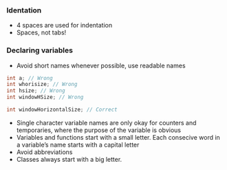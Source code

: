 ### Identation
* 4 spaces are used for indentation
* Spaces, not tabs!

### Declaring variables
* Avoid short names whenever possible, use readable names

```C
int a; // Wrong
int whorisize; // Wrong
int hsize; // Wrong
int windowHSize; // Wrong

int windowHorizontalSize; // Correct
```

* Single character variable names are only okay for counters and temporaries, where the purpose of the variable is obvious
* Variables and functions start with a small letter. Each consecive word in a variable’s
name starts with a capital letter
* Avoid abbreviations
* Classes always start with a big letter.